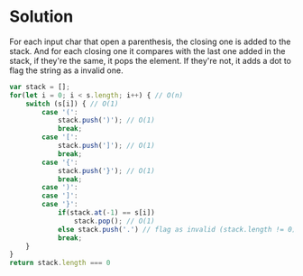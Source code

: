 # Solution
For each input char that open a parenthesis, the closing one is added to the stack. And for each closing one it compares with the last one added in the stack, if they're the same, it pops the element. If they're not, it adds a dot to flag the string as a invalid one.

```javascript
var stack = [];
for(let i = 0; i < s.length; i++) { // O(n)
    switch (s[i]) { // O(1)
        case '(':
            stack.push(')'); // O(1)
            break;
        case '[':
            stack.push(']'); // O(1)
            break;
        case '{':
            stack.push('}'); // O(1)
            break;
        case ')':
        case ']':
        case '}':
            if(stack.at(-1) == s[i])
                stack.pop(); // O(1)
            else stack.push('.') // flag as invalid (stack.length != 0)
            break;
    }
}
return stack.length === 0
```